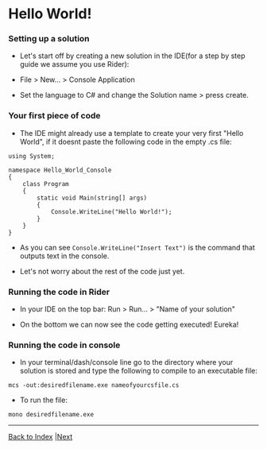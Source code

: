 # Hello World!

### Setting up a solution

* Let's start off by creating a new solution in the IDE(for a step by step guide we assume you use Rider):

* File > New... > Console Application

* Set the language to C# and change the Solution name > press create.

### Your first piece of code

* The IDE might already use a template to create your very first "Hello World", if it doesnt paste the following code in the empty .cs file:

```
using System;

namespace Hello_World_Console
{
    class Program
    {
        static void Main(string[] args)
        {
            Console.WriteLine("Hello World!");
        }
    }
}
```

* As you can see `Console.WriteLine("Insert Text")` is the command that outputs text in the console.

* Let's not worry about the rest of the code just yet.

### Running the code in Rider

* In your IDE on the top bar: Run > Run... > "Name of your solution"

* On the bottom we can now see the code getting executed! Eureka!

### Running the code in console

* In your terminal/dash/console line go to the directory where your solution is stored and type the following to compile to an executable file:

`mcs -out:desiredfilename.exe nameofyourcsfile.cs`

* To run the file:

`mono desiredfilename.exe`

---

[Back to Index](README.md) |[Next](next.md)

 
